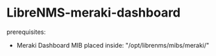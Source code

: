 # LibreNMS-meraki-dashboard

prerequisites:
- Meraki Dashboard MIB placed inside: "/opt/librenms/mibs/meraki/"
